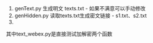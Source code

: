 <!--
 * @Author: LetMeFly
 * @Date: 2025-07-26 16:03:14
 * @LastEditors: LetMeFly.xyz
 * @LastEditTime: 2025-07-26 16:05:03
-->
1. genText.py 生成明文 texts.txt - 如果不满意可以手动修改
2. genHidden.py 读取texts.txt生成密文链接 - s1.txt、s2.txt
3. 

其中text_webex.py是直接测试加解密两个函数